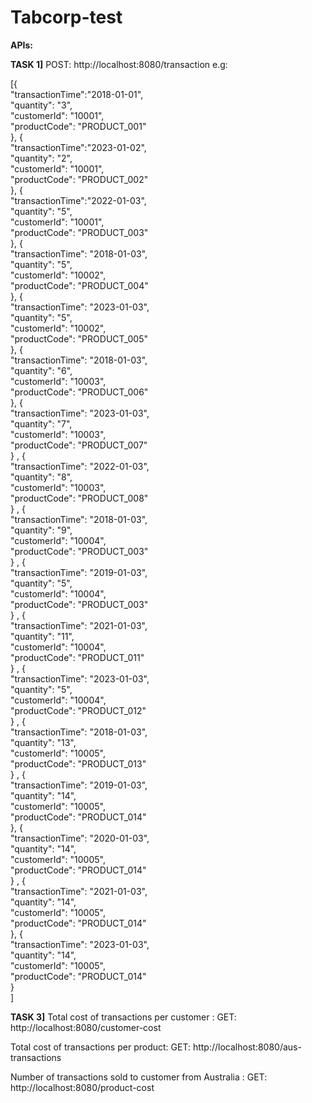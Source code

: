 # Tabcorp-test

**APIs:**

**TASK 1]**
POST: http://localhost:8080/transaction
e.g: 

[{  
    "transactionTime":"2018-01-01",  
    "quantity": "3",  
    "customerId": "10001",  
    "productCode": "PRODUCT_001"  
}, 
{  
    "transactionTime":"2023-01-02",  
    "quantity": "2",  
    "customerId": "10001",  
    "productCode": "PRODUCT_002"  
}, 
{  
    "transactionTime":"2022-01-03",  
    "quantity": "5",  
    "customerId": "10001",  
    "productCode": "PRODUCT_003"  
}, 
{  
    "transactionTime": "2018-01-03",  
    "quantity": "5",  
    "customerId": "10002",  
    "productCode": "PRODUCT_004"  
}, 
{  
    "transactionTime": "2023-01-03",  
    "quantity": "5",  
    "customerId": "10002",  
    "productCode": "PRODUCT_005"  
}, 
{  
    "transactionTime": "2018-01-03",  
    "quantity": "6",  
    "customerId": "10003",  
    "productCode": "PRODUCT_006"  
}, 
{  
    "transactionTime": "2023-01-03",  
    "quantity": "7",  
    "customerId": "10003",  
    "productCode": "PRODUCT_007"  
} , 
{  
    "transactionTime": "2022-01-03",  
    "quantity": "8",  
    "customerId": "10003",  
    "productCode": "PRODUCT_008"  
} , 
{  
    "transactionTime": "2018-01-03",  
    "quantity": "9",  
    "customerId": "10004",  
    "productCode": "PRODUCT_003"  
} , 
{  
    "transactionTime": "2019-01-03",  
    "quantity": "5",  
    "customerId": "10004",  
    "productCode": "PRODUCT_003"  
} , 
{  
    "transactionTime": "2021-01-03",  
    "quantity": "11",  
    "customerId": "10004",  
    "productCode": "PRODUCT_011"  
} , 
{  
    "transactionTime": "2023-01-03",  
    "quantity": "5",  
    "customerId": "10004",  
    "productCode": "PRODUCT_012"  
} , 
{  
    "transactionTime": "2018-01-03",  
    "quantity": "13",  
    "customerId": "10005",  
    "productCode": "PRODUCT_013"  
} , 
{  
    "transactionTime": "2019-01-03",  
    "quantity": "14",  
    "customerId": "10005",  
    "productCode": "PRODUCT_014"  
}, 
{  
    "transactionTime": "2020-01-03",  
    "quantity": "14",  
    "customerId": "10005",  
    "productCode": "PRODUCT_014"  
} , 
{  
    "transactionTime": "2021-01-03",  
    "quantity": "14",  
    "customerId": "10005",  
    "productCode": "PRODUCT_014"  
}, 
{  
    "transactionTime": "2023-01-03",  
    "quantity": "14",  
    "customerId": "10005",  
    "productCode": "PRODUCT_014"  
}  
]

**TASK 3]**
Total cost of transactions per customer :
GET: http://localhost:8080/customer-cost

Total cost of transactions per product:
GET: http://localhost:8080/aus-transactions

Number of transactions sold to customer from Australia :
GET: http://localhost:8080/product-cost


